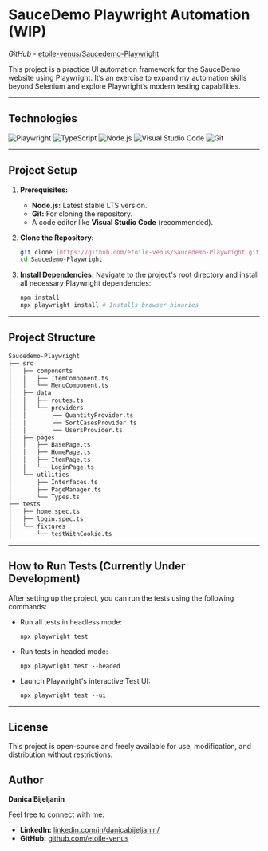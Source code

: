 # SauceDemo Playwright Automation (WIP)

*GitHub* - [etoile-venus/Saucedemo-Playwright](https://github.com/etoile-venus/Saucedemo-Playwright)

This project is a practice UI automation framework for the SauceDemo website using Playwright. It’s an exercise to expand my automation skills beyond Selenium and explore Playwright’s modern testing capabilities.


---

## Technologies

![Playwright](https://img.shields.io/badge/Playwright-45B05C?style=for-the-badge&logo=playwright&logoColor=white)
![TypeScript](https://img.shields.io/badge/TypeScript-3178C6?style=for-the-badge&logo=typescript&logoColor=white)
![Node.js](https://img.shields.io/badge/Node.js-339933?style=for-the-badge&logo=node.js&logoColor=white)
![Visual Studio Code](https://img.shields.io/badge/VS_Code-007ACC?style=for-the-badge&logo=visual-studio-code&logoColor=white)
![Git](https://img.shields.io/badge/Git-F05032?style=for-the-badge&logo=git&logoColor=white)

---

## Project Setup

1.  **Prerequisites:**
    * **Node.js:** Latest stable LTS version.
    * **Git:** For cloning the repository.
    * A code editor like **Visual Studio Code** (recommended).

2.  **Clone the Repository:**

    ```bash
    git clone [https://github.com/etoile-venus/Saucedemo-Playwright.git](https://github.com/etoile-venus/Saucedemo-Playwright.git)
    cd Saucedemo-Playwright
    ```

3.  **Install Dependencies:**
    Navigate to the project's root directory and install all necessary Playwright dependencies:

    ```bash
    npm install
    npx playwright install # Installs browser binaries
    ```

---
## Project Structure

```bash
Saucedemo-Playwright
├── src
│   ├── components
│   │   ├── ItemComponent.ts
│   │   └── MenuComponent.ts
│   ├── data
│   │   ├── routes.ts
│   │   └── providers
│   │       ├── QuantityProvider.ts
│   │       ├── SortCasesProvider.ts
│   │       └── UsersProvider.ts
│   ├── pages
│   │   ├── BasePage.ts
│   │   ├── HomePage.ts
│   │   ├── ItemPage.ts
│   │   └── LoginPage.ts
│   └── utilities
│       ├── Interfaces.ts
│       ├── PageManager.ts
│       └── Types.ts
├── tests
│   ├── home.spec.ts
│   ├── login.spec.ts
│   └── fixtures
│       └── testWithCookie.ts
```
---
## How to Run Tests (Currently Under Development)
After setting up the project, you can run the tests using the following commands:

- Run all tests in headless mode:
  ```
  npx playwright test
  ```

- Run tests in headed mode:
  ```
  npx playwright test --headed
  ```

- Launch Playwright's interactive Test UI:
  ```
  npx playwright test --ui
  ```

---

## License

This project is open-source and freely available for use, modification, and distribution without restrictions.

## Author
**Danica Bijeljanin**

Feel free to connect with me:
- **LinkedIn:** [linkedin.com/in/danicabijeljanin/](https://linkedin.com/in/danicabijeljanin/)  
- **GitHub:** [github.com/etoile-venus](https://github.com/etoile-venus)

